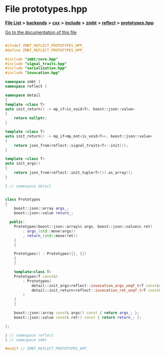 

# File prototypes.hpp

[**File List**](files.md) **>** [**backends**](dir_e0e3bad64fbfd08934d555b945409197.md) **>** [**cxx**](dir_2a0640ff8f8d193383b3226ce9e70e40.md) **>** [**include**](dir_33cabc3ab2bb40d6ea24a24cae2f30b8.md) **>** [**zmbt**](dir_2115e3e51895e4107b806d6d2319263e.md) **>** [**reflect**](dir_44621b39643a5ee7797a55bb572a295f.md) **>** [**prototypes.hpp**](prototypes_8hpp.md)

[Go to the documentation of this file](prototypes_8hpp.md)


```C++

#ifndef ZMBT_REFLECT_PROTOTYPES_HPP_
#define ZMBT_REFLECT_PROTOTYPES_HPP_

#include "zmbt/core.hpp"
#include "signal_traits.hpp"
#include "serialization.hpp"
#include "invocation.hpp"

namespace zmbt {
namespace reflect {

namespace detail
{
template <class T>
auto init_return() -> mp_if<is_void<T>, boost::json::value>
{
    return nullptr;
}

template <class T>
auto init_return() -> mp_if<mp_not<is_void<T>>, boost::json::value>
{
    return json_from(reflect::signal_traits<T>::init());
}

template <class T>
auto init_args()
{
    return json_from(reflect::init_tuple<T>()).as_array();
}

} // namespace detail


class Prototypes
{
    boost::json::array args_;
    boost::json::value return_;

  public:
    Prototypes(boost::json::array&& args, boost::json::value&& ret)
        : args_(std::move(args))
        , return_(std::move(ret))
    {
    }

    Prototypes() : Prototypes({}, {})
    {
    }

    template<class T>
    Prototypes(T const&)
        : Prototypes(
            detail::init_args<reflect::invocation_args_unqf_t<T const&>>(),
            detail::init_return<reflect::invocation_ret_unqf_t<T const&>>()
        )
    {
    }

    boost::json::array const& args() const { return args_; };
    boost::json::value const& ret() const { return return_; };

};

} // namespace reflect
} // namespace zmbt

#endif // ZMBT_REFLECT_PROTOTYPES_HPP_
```


